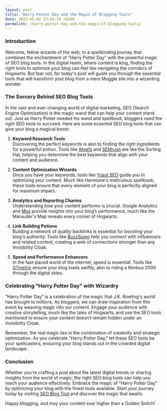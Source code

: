 ```yaml
---
layout: post
title: "Harry Potter Day and the Magic of Blogging Tools"
date: 2025-05-02 13:05:19 +0200
permalink: /harry-potter-day-and-the-magic-of-blogging-tools/
---
```



### Introduction

Welcome, fellow wizards of the web, to a spellbinding journey that combines the enchantment of "Harry Potter Day" with the powerful magic of SEO blog tools. In the digital realm, where content is king, finding the right tools to optimize your blog can feel like navigating the corridors of Hogwarts. But fear not, for today's post will guide you through the essential tools that will transform your blog from a mere Muggle site into a wizarding wonder.

### The Sorcery Behind SEO Blog Tools

In the vast and ever-changing world of digital marketing, SEO (Search Engine Optimization) is the magic wand that can help your content stand out. Just as Harry Potter needed his wand and spellbook, bloggers need the right SEO tools to succeed. Here are some essential SEO blog tools that can give your blog a magical boost:

1. **Keyword Research Tools**  
   Discovering the perfect keywords is akin to finding the right ingredients for a powerful potion. Tools like [Ahrefs](https://ahrefs.com/) and [SEMrush](https://www.semrush.com/) are like the Sorting Hat, helping you determine the best keywords that align with your content and audience.

2. **Content Optimization Wizards**  
   Once you have your keywords, tools like [Yoast SEO](https://yoast.com/wordpress/plugins/seo/) guide you in optimizing your content. Much like Hermione's meticulous spellbook, these tools ensure that every element of your blog is perfectly aligned for maximum impact.

3. **Analytics and Reporting Charms**  
   Understanding how your content performs is crucial. Google Analytics and [Moz](https://moz.com/) provide insights into your blog’s performance, much like the Marauder's Map reveals every corner of Hogwarts.

4. **Link Building Potions**  
   Building a network of quality backlinks is essential for boosting your blog's authority. Tools like [BuzzSumo](https://buzzsumo.com/) help you connect with influencers and related content, creating a web of connections stronger than any Invisibility Cloak.

5. **Speed and Performance Enhancers**  
   In the fast-paced world of the internet, speed is essential. Tools like [GTmetrix](https://gtmetrix.com/) ensure your blog loads swiftly, akin to riding a Nimbus 2000 through the digital skies.

### Celebrating "Harry Potter Day" with Wizardry

"Harry Potter Day" is a celebration of the magic that J.K. Rowling's world has brought to millions. As bloggers, we can draw inspiration from this event by weaving magic into our content. Engage your audience with creative storytelling, much like the tales of Hogwarts, and use the SEO tools mentioned to ensure your content doesn’t remain hidden under an Invisibility Cloak.

Remember, the real magic lies in the combination of creativity and strategic optimization. As you celebrate "Harry Potter Day," let these SEO tools be your spellcasters, ensuring your blog stands out in the crowded digital landscape.

### Conclusion

Whether you're crafting a post about the latest digital trends or sharing insights from the world of magic, the right SEO blog tools can help you reach your audience effectively. Embrace the magic of "Harry Potter Day" by optimizing your blog with the finest tools available. Start your journey today by visiting [SEO Blog Tool](https://seoblogtool.com/) and discover the magic that awaits.

Happy blogging, and may your content soar higher than a Golden Snitch!